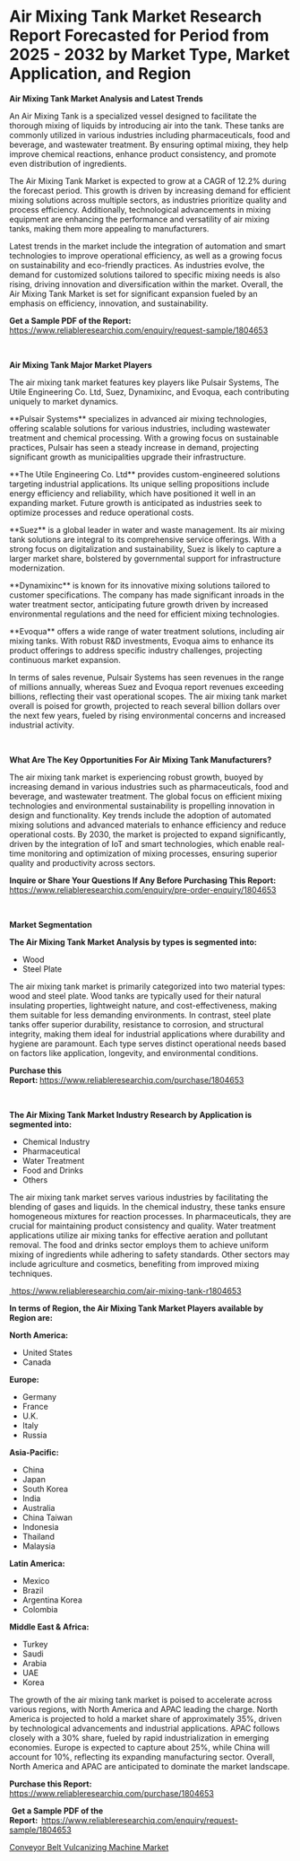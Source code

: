 <p><h1>Air Mixing Tank Market Research Report Forecasted for Period from 2025 -  2032 by Market Type, Market Application, and Region</h1></p><p><strong>Air Mixing Tank Market Analysis and Latest Trends</strong></p>
<p><p>An Air Mixing Tank is a specialized vessel designed to facilitate the thorough mixing of liquids by introducing air into the tank. These tanks are commonly utilized in various industries including pharmaceuticals, food and beverage, and wastewater treatment. By ensuring optimal mixing, they help improve chemical reactions, enhance product consistency, and promote even distribution of ingredients.</p><p>The Air Mixing Tank Market is expected to grow at a CAGR of 12.2% during the forecast period. This growth is driven by increasing demand for efficient mixing solutions across multiple sectors, as industries prioritize quality and process efficiency. Additionally, technological advancements in mixing equipment are enhancing the performance and versatility of air mixing tanks, making them more appealing to manufacturers.</p><p>Latest trends in the market include the integration of automation and smart technologies to improve operational efficiency, as well as a growing focus on sustainability and eco-friendly practices. As industries evolve, the demand for customized solutions tailored to specific mixing needs is also rising, driving innovation and diversification within the market. Overall, the Air Mixing Tank Market is set for significant expansion fueled by an emphasis on efficiency, innovation, and sustainability.</p></p>
<p><strong>Get a Sample PDF of the Report:&nbsp;</strong> <a href="https://www.reliableresearchiq.com/enquiry/request-sample/1804653?utm_campaign=2468&utm_medium=2&utm_source=Github&utm_content=ia&utm_term=19022025&utm_id=air-mixing-tank">https://www.reliableresearchiq.com/enquiry/request-sample/1804653</a></p>
<p>&nbsp;</p>
<p><strong>Air Mixing Tank Major Market Players</strong></p>
<p><p>The air mixing tank market features key players like Pulsair Systems, The Utile Engineering Co. Ltd, Suez, Dynamixinc, and Evoqua, each contributing uniquely to market dynamics.</p><p>**Pulsair Systems** specializes in advanced air mixing technologies, offering scalable solutions for various industries, including wastewater treatment and chemical processing. With a growing focus on sustainable practices, Pulsair has seen a steady increase in demand, projecting significant growth as municipalities upgrade their infrastructure.</p><p>**The Utile Engineering Co. Ltd** provides custom-engineered solutions targeting industrial applications. Its unique selling propositions include energy efficiency and reliability, which have positioned it well in an expanding market. Future growth is anticipated as industries seek to optimize processes and reduce operational costs.</p><p>**Suez** is a global leader in water and waste management. Its air mixing tank solutions are integral to its comprehensive service offerings. With a strong focus on digitalization and sustainability, Suez is likely to capture a larger market share, bolstered by governmental support for infrastructure modernization.</p><p>**Dynamixinc** is known for its innovative mixing solutions tailored to customer specifications. The company has made significant inroads in the water treatment sector, anticipating future growth driven by increased environmental regulations and the need for efficient mixing technologies.</p><p>**Evoqua** offers a wide range of water treatment solutions, including air mixing tanks. With robust R&D investments, Evoqua aims to enhance its product offerings to address specific industry challenges, projecting continuous market expansion.</p><p>In terms of sales revenue, Pulsair Systems has seen revenues in the range of millions annually, whereas Suez and Evoqua report revenues exceeding billions, reflecting their vast operational scopes. The air mixing tank market overall is poised for growth, projected to reach several billion dollars over the next few years, fueled by rising environmental concerns and increased industrial activity.</p></p>
<p>&nbsp;</p>
<p><strong>What Are The Key Opportunities For Air Mixing Tank Manufacturers?</strong></p>
<p><p>The air mixing tank market is experiencing robust growth, buoyed by increasing demand in various industries such as pharmaceuticals, food and beverage, and wastewater treatment. The global focus on efficient mixing technologies and environmental sustainability is propelling innovation in design and functionality. Key trends include the adoption of automated mixing solutions and advanced materials to enhance efficiency and reduce operational costs. By 2030, the market is projected to expand significantly, driven by the integration of IoT and smart technologies, which enable real-time monitoring and optimization of mixing processes, ensuring superior quality and productivity across sectors.</p></p>
<p><strong>Inquire or Share Your Questions If Any Before Purchasing This Report:</strong> <a href="https://www.reliableresearchiq.com/enquiry/pre-order-enquiry/1804653?utm_campaign=2468&utm_medium=2&utm_source=Github&utm_content=ia&utm_term=19022025&utm_id=air-mixing-tank">https://www.reliableresearchiq.com/enquiry/pre-order-enquiry/1804653</a></p>
<p>&nbsp;</p>
<p><strong>Market Segmentation</strong></p>
<p><strong>The Air Mixing Tank Market Analysis by types is segmented into:</strong></p>
<p><ul><li>Wood</li><li>Steel Plate</li></ul></p>
<p><p>The air mixing tank market is primarily categorized into two material types: wood and steel plate. Wood tanks are typically used for their natural insulating properties, lightweight nature, and cost-effectiveness, making them suitable for less demanding environments. In contrast, steel plate tanks offer superior durability, resistance to corrosion, and structural integrity, making them ideal for industrial applications where durability and hygiene are paramount. Each type serves distinct operational needs based on factors like application, longevity, and environmental conditions.</p></p>
<p><strong>Purchase this Report:&nbsp;</strong><a href="https://www.reliableresearchiq.com/purchase/1804653?utm_campaign=2468&utm_medium=2&utm_source=Github&utm_content=ia&utm_term=19022025&utm_id=air-mixing-tank">https://www.reliableresearchiq.com/purchase/1804653</a></p>
<p>&nbsp;</p>
<p><strong>The Air Mixing Tank Market Industry Research by Application is segmented into:</strong></p>
<p><ul><li>Chemical Industry</li><li>Pharmaceutical</li><li>Water Treatment</li><li>Food and Drinks</li><li>Others</li></ul></p>
<p><p>The air mixing tank market serves various industries by facilitating the blending of gases and liquids. In the chemical industry, these tanks ensure homogeneous mixtures for reaction processes. In pharmaceuticals, they are crucial for maintaining product consistency and quality. Water treatment applications utilize air mixing tanks for effective aeration and pollutant removal. The food and drinks sector employs them to achieve uniform mixing of ingredients while adhering to safety standards. Other sectors may include agriculture and cosmetics, benefiting from improved mixing techniques.</p></p>
<p><a href="https://www.reliableresearchiq.com/air-mixing-tank-r1804653?utm_campaign=2468&utm_medium=2&utm_source=Github&utm_content=ia&utm_term=19022025&utm_id=air-mixing-tank">&nbsp;https://www.reliableresearchiq.com/air-mixing-tank-r1804653</a></p>
<p><strong>In terms of Region, the Air Mixing Tank Market Players available by Region are:</strong></p>
<p>
    <p> <strong> North America: </strong>
        <ul>
            <li>United States</li>
            <li>Canada</li>
        </ul>
        </p> 
    <p> <strong> Europe: </strong>
        <ul>
            <li>Germany</li>
            <li>France</li>
            <li>U.K.</li>
            <li>Italy</li>
            <li>Russia</li>
        </ul>
        </p> 
    <p> <strong> Asia-Pacific: </strong>
        <ul>
            <li>China</li>
            <li>Japan</li>
            <li>South Korea</li>
            <li>India</li>
            <li>Australia</li>
            <li>China Taiwan</li>
            <li>Indonesia</li>
            <li>Thailand</li>
            <li>Malaysia</li>
        </ul>
        </p> 
    <p> <strong> Latin America: </strong>
        <ul>
            <li>Mexico</li>
            <li>Brazil</li>
            <li>Argentina Korea</li>
            <li>Colombia</li>
        </ul>
        </p> 
    <p> <strong> Middle East & Africa: </strong>
        <ul>
            <li>Turkey</li>
            <li>Saudi</li>
            <li>Arabia</li>
            <li>UAE</li>
            <li>Korea</li>
        </ul>
    </p>
    </p>
<p><p>The growth of the air mixing tank market is poised to accelerate across various regions, with North America and APAC leading the charge. North America is projected to hold a market share of approximately 35%, driven by technological advancements and industrial applications. APAC follows closely with a 30% share, fueled by rapid industrialization in emerging economies. Europe is expected to capture about 25%, while China will account for 10%, reflecting its expanding manufacturing sector. Overall, North America and APAC are anticipated to dominate the market landscape.</p></p>
<p><strong>Purchase this Report: </strong><a href="https://www.reliableresearchiq.com/purchase/1804653?utm_campaign=2468&utm_medium=2&utm_source=Github&utm_content=ia&utm_term=19022025&utm_id=air-mixing-tank">https://www.reliableresearchiq.com/purchase/1804653</a></p>
<p>&nbsp;<strong>Get a Sample PDF of the Report:&nbsp;&nbsp;</strong><a href="https://www.reliableresearchiq.com/enquiry/request-sample/1804653?utm_campaign=2468&utm_medium=2&utm_source=Github&utm_content=ia&utm_term=19022025&utm_id=air-mixing-tank">https://www.reliableresearchiq.com/enquiry/request-sample/1804653</a></p>
<p><strong></strong></p>
<p><p><a href="https://github.com/barnickclara79/Market-Research-Report-List-1/blob/main/conveyor-belt-vulcanizing-machine-market.md?utm_campaign=2468&utm_medium=2&utm_source=Github&utm_content=ia&utm_term=19022025&utm_id=air-mixing-tank">Conveyor Belt Vulcanizing Machine Market</a></p></p>